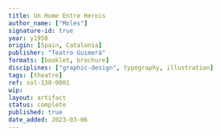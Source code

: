 ```yaml
---
title: Un Home Entre Herois
author_name: ["Moles"]
signature-id: true
year: y1958
origin: [Spain, Catalonia]
publisher: "Teatro Guimerá"
formats: [booklet, brochure]
disciplines: ["graphic-design", typography, illustration]
tags: [theatre]
ref: sol-130-0001
wip:
layout: artifact
status: complete
published: true
date_added: 2023-03-06
---
```

